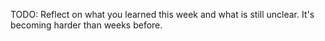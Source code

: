 TODO: Reflect on what you learned this week and what is still unclear. It's becoming harder than weeks before.
